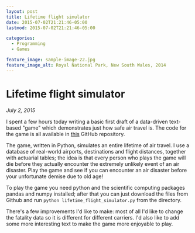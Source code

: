```yaml
---
layout: post
title: Lifetime flight simulator
date: 2015-07-02T21:21:46-05:00
lastmod: 2015-07-02T21:21:46-05:00

categories:
  - Programming
  - Games

feature_image: sample-image-22.jpg
feature_image_alt: Royal National Park, New South Wales, 2014
---
```


# Lifetime flight simulator

*July 2, 2015*

I spent a few hours today writing a basic first draft of a data-driven text-based "game" which demonstrates just how safe air travel is. The code for the game is all available in [this](https://github.com/clintonboys/lifetime_flight_simulator) GitHub repository.

The game, written in Python, simulates an entire lifetime of air travel. I use a database of real-world airports, destinations and flight distances, together with actuarial tables; the idea is that every person who plays the game will die before they actually encounter the extremely unlikely event of an air disaster. Play the game and see if you can encounter an air disaster before your unfortunate demise due to old age!

To play the game you need python and the scientific computing packages pandas and numpy installed; after that you can just download the files from Github and run `python lifetime_flight_simulator.py` from the directory. 

There's a few improvements I'd like to make: most of all I'd like to change the fatality data so it is different for different carriers. I'd also like to add some more interesting text to make the game more enjoyable to play.
